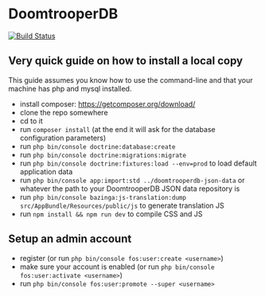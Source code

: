 # DoomtrooperDB
[![Build Status](https://api.travis-ci.org/fiskhandlarn/doomtrooperdb.svg?branch=master)](https://travis-ci.org/fiskhandlarn/doomtrooperdb)

## Very quick guide on how to install a local copy

This guide assumes you know how to use the command-line and that your machine has php and mysql installed.

- install composer: https://getcomposer.org/download/
- clone the repo somewhere
- cd to it
- run `composer install` (at the end it will ask for the database configuration parameters)
- run `php bin/console doctrine:database:create`
- run `php bin/console doctrine:migrations:migrate`
- run `php bin/console doctrine:fixtures:load --env=prod` to load default application data
- run `php bin/console app:import:std ../doomtrooperdb-json-data` or whatever the path to your DoomtrooperDB JSON data repository is
- run `php bin/console bazinga:js-translation:dump src/AppBundle/Resources/public/js` to generate translation JS
- run `npm install && npm run dev` to compile CSS and JS

## Setup an admin account

- register (or run `php bin/console fos:user:create <username>`)
- make sure your account is enabled (or run `php bin/console fos:user:activate <username>`)
- run `php bin/console fos:user:promote --super <username>`
